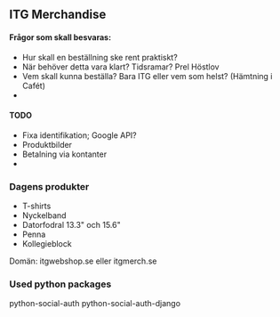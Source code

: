 ## ITG Merchandise

#### Frågor som skall besvaras:

+ Hur skall en beställning ske rent praktiskt?
+ När behöver detta vara klart? Tidsramar? Prel Höstlov
+ Vem skall kunna beställa? Bara ITG eller vem som helst? (Hämtning i Cafét)
+ 

#### TODO

+ Fixa identifikation; Google API?
+ Produktbilder
+ Betalning via kontanter
+ 

### Dagens produkter

+ T-shirts
+ Nyckelband
+ Datorfodral 13.3" och 15.6"
+ Penna
+ Kollegieblock

Domän: itgwebshop.se eller itgmerch.se

### Used python packages
python-social-auth
python-social-auth-django



